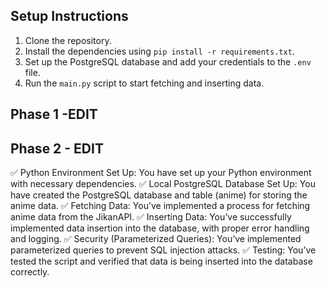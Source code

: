 ## Setup Instructions
1. Clone the repository.
2. Install the dependencies using `pip install -r requirements.txt`.
3. Set up the PostgreSQL database and add your credentials to the `.env` file.
4. Run the `main.py` script to start fetching and inserting data.


## Phase 1 -EDIT

## Phase 2 - EDIT 
✅ Python Environment Set Up: You have set up your Python environment with necessary dependencies.
✅ Local PostgreSQL Database Set Up: You have created the PostgreSQL database and table (anime) for storing the anime data.
✅ Fetching Data: You’ve implemented a process for fetching anime data from the JikanAPI.
✅ Inserting Data: You’ve successfully implemented data insertion into the database, with proper error handling and logging.
✅ Security (Parameterized Queries): You’ve implemented parameterized queries to prevent SQL injection attacks.
✅ Testing: You’ve tested the script and verified that data is being inserted into the database correctly.